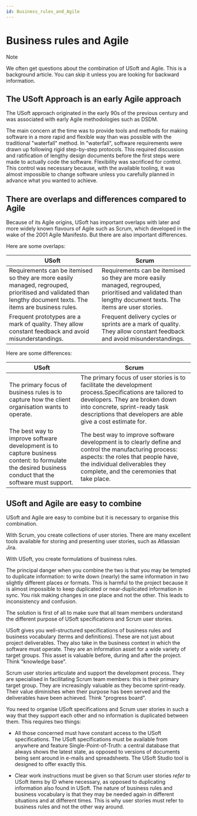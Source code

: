 ```yaml
---
id: Business_rules_and_Agile
---
```


# Business rules and Agile

> [!NOTE]
> We often get questions about the combination of USoft and Agile. This is a background article. You can skip it unless you are looking for backward information.

## The USoft Approach is an early Agile approach

The USoft approach originated in the early 90s of the previous century and was associated with early Agile methodologies such as DSDM.

The main concern at the time was to provide tools and methods for making software in a more rapid and flexible way than was possible with the traditional "waterfall" method. In "waterfall", software requirements were drawn up following rigid step-by-step protocols. This required discussion and ratification of lengthy design documents before the first steps were made to actually code the software. Flexibility was sacrificed for control. This control was necessary because, with the available tooling, it was almost impossible to change software unless you carefully planned in advance what you wanted to achieve.

## There are overlaps and differences compared to Agile

Because of its Agile origins, USoft has important overlaps with later and more widely known flavours of Agile such as Scrum, which developed in the wake of the 2001 Agile Manifesto. But there are also important differences.

Here are some overlaps:

|**USoft**|**Scrum**|
|--------|--------|
|Requirements can be itemised so they are more easily managed, regrouped, prioritised and validated than lengthy document texts. The items are business rules.|Requirements can be itemised so they are more easily managed, regrouped, prioritised and validated than lengthy document texts. The items are user stories.|
|Frequent prototypes are a mark of quality. They allow constant feedback and avoid misunderstandings.|Frequent delivery cycles or sprints are a mark of quality. They allow constant feedback and avoid misunderstandings.|



Here are some differences:

|**USoft**|**Scrum**|
|--------|--------|
|The primary focus of business rules is to capture how the client organisation wants to operate.|The primary focus of user stories is to facilitate the development process.Specifications are tailored to developers. They are broken down into concrete, sprint-ready task descriptions that developers are able give a cost estimate for.|
|The best way to improve software development is to capture business content: to formulate the desired business conduct that the software must support.|The best way to improve software development is to clearly define and control the manufacturing process: aspects: the roles that people have, the individual deliverables they complete, and the ceremonies that take place.|



## USoft and Agile are easy to combine

USoft and Agile are easy to combine but it is necessary to organise this combination.

With Scrum, you create collections of user stories. There are many excellent tools available for storing and presenting user stories, such as Atlassian Jira.

With USoft, you create formulations of business rules.

The principal danger when you combine the two is that you may be tempted to duplicate information: to write down (nearly) the same information in two slightly different places or formats. This is harmful to the project because it is almost impossible to keep duplicated or near-duplicated information in sync. You risk making changes in one place and not the other. This leads to inconsistency and confusion.

The solution is first of all to make sure that all team members understand the different purpose of USoft specifications and Scrum user stories.

USoft gives you well-structured specifications of business rules and business vocabulary (terms and definitions). These are not just about project deliverables. They also take in the business context in which the software must operate. They are an information asset for a wide variety of target groups. This asset is valuable before, during and after the project. Think "knowledge base".

Scrum user stories articulate and support the development process. They are specialised in facilitating Scrum team members: this is their primary target group. They are increasingly valuable as they become sprint-ready. Their value diminishes when their purpose has been served and the deliverables have been achieved. Think "progress board".

You need to organise USoft specifications and Scrum user stories in such a way that they support each other and no information is duplicated between them. This requires two things:

- All those concerned must have constant access to the USoft specifications. The USoft specifications must be available from anywhere and feature Single-Point-of-Truth: a central database that always shows the latest state, as opposed to versions of documents being sent around in e-mails and spreadsheets. The USoft Studio tool is designed to offer exactly this.

- Clear work instructions must be given so that Scrum user stories *refer to* USoft items by ID where necessary, as opposed to duplicating information also found in USoft. The nature of business rules and business vocabulary is that they may be needed again in different situations and at different times. This is why user stories must refer to business rules and not the other way around.